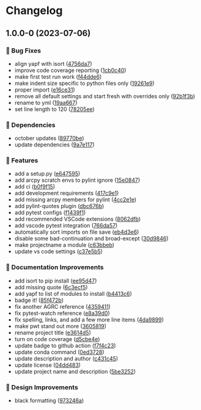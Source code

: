 # Changelog

## 1.0.0-0 (2023-07-06)


### 🐛 Bug Fixes

* align yapf with isort ([4756da7](https://github.com/agrc/python/commit/4756da76a7a83ac98074a344e16c5e4af949a3b5))
* improve code coverage reporting ([1cb0c40](https://github.com/agrc/python/commit/1cb0c405356114e9a7cf886a7414b7dedfec68ac))
* make first test run work ([f44dde6](https://github.com/agrc/python/commit/f44dde6098d13764748a5bab388ef2cd741eb9d1))
* make indent size specific to python files only ([19261e9](https://github.com/agrc/python/commit/19261e9122e6c47350ad87712c1a7a3f11132ddd))
* proper import ([e16ce31](https://github.com/agrc/python/commit/e16ce313b81a7397ce76ec7d5c59a3104b64c098))
* remove all default settings and start fresh with overrides only ([92b1f3b](https://github.com/agrc/python/commit/92b1f3b8811be133dbed727f59fcc81a883f6e0e))
* rename to yml ([19aa667](https://github.com/agrc/python/commit/19aa667d774f27edd64d80d9ba7e7c9c99e3b848))
* set line length to 120 ([78205ee](https://github.com/agrc/python/commit/78205ee8e9a8845ddd8cf9805f38743d057d16f1))


### 🌲 Dependencies

* october updates ([89770be](https://github.com/agrc/python/commit/89770bebf4d3823a863b9efc8f184a72a0e9edca))
* update dependencies ([9a7e117](https://github.com/agrc/python/commit/9a7e1178917d63005c11a0f870287b89380a0c6d))


### 🚀 Features

* add a setup.py ([e647595](https://github.com/agrc/python/commit/e647595b34e5f7b1a48bbcefafafb7af4e7479d0))
* add arcpy scratch envs to pylint ignore ([15e0847](https://github.com/agrc/python/commit/15e08471ddcf5e9952699c3e9426042e67aadad8))
* add ci ([b0f9f15](https://github.com/agrc/python/commit/b0f9f1543adf37395924225323950bc6ca2d8071))
* add development requirements ([417c9e1](https://github.com/agrc/python/commit/417c9e113613ff8bcf09a47c29a0321680f6f4bf))
* add missing arcpy members for pylint ([4cc2e1e](https://github.com/agrc/python/commit/4cc2e1e584493fc92111997ca37fa7614c75f973))
* add pylint-quotes plugin ([dbc676b](https://github.com/agrc/python/commit/dbc676b062fb18f5d12e2a3f1c5431f109160b5b))
* add pytest configs ([f1439f1](https://github.com/agrc/python/commit/f1439f154303cc572c6884ed25d570eb2b651b73))
* add recommended VSCode extensions ([8062dfb](https://github.com/agrc/python/commit/8062dfbe7966b142ddc46deb7a2b75a4b0342d96))
* add vscode pytest integration ([766da57](https://github.com/agrc/python/commit/766da57aee37576acfe16e0d28c8e0c91f2fe42d))
* automatically sort imports on file save ([eb4d3e6](https://github.com/agrc/python/commit/eb4d3e66de45fc7b65351f74315258ad92d2fe37))
* disable some bad-continuation and broad-except ([30d9846](https://github.com/agrc/python/commit/30d984637a87af822420be107ab856c4309ce177))
* make projectname a module ([c63bbeb](https://github.com/agrc/python/commit/c63bbeba8f64e363cd7a65bbad877d5ec744e377))
* update vs code settings ([c37e5b5](https://github.com/agrc/python/commit/c37e5b5991bd60c18bf607e710d48576715cd10e))


### 📖 Documentation Improvements

* add isort to pip install ([ee95d47](https://github.com/agrc/python/commit/ee95d47e2d57e3871e17a84a323c5593bce5255e))
* add missing quote ([6c3ecf5](https://github.com/agrc/python/commit/6c3ecf560cb0a63744dfe6a1f882259bf7d10433))
* add yapf to list of modules to install ([b4413c6](https://github.com/agrc/python/commit/b4413c6f897edbf68cc8631affadae44624289d0))
* badge it! ([85f472b](https://github.com/agrc/python/commit/85f472b8a13729e0ce6c017580313bff0cae85db))
* fix another AGRC reference ([4359411](https://github.com/agrc/python/commit/43594116ae5e08d8cf0ccf28aac7a01223990978))
* fix pytest-watch reference ([e8a39d0](https://github.com/agrc/python/commit/e8a39d09e78660225d298a0715d85328ea05ca54))
* fix spelling, links, and add a few more line items ([4da9899](https://github.com/agrc/python/commit/4da98991dbc3891d55eb2f093e23df4af1f46c03))
* make pwt stand out more ([3605819](https://github.com/agrc/python/commit/3605819e854407e614b58ae4357cfcca87dbcaf6))
* rename project title ([e3614d5](https://github.com/agrc/python/commit/e3614d55c7ae3d62bbdc82be037a36dc8b5beb9b))
* turn on code coverage ([d5cbe4e](https://github.com/agrc/python/commit/d5cbe4ed0117d887aab96e390ce6c05b337f7d7e))
* update badge to github action ([f7f4c23](https://github.com/agrc/python/commit/f7f4c23f3e2a815217f41a836db157536be0a45a))
* update conda command ([0ed3728](https://github.com/agrc/python/commit/0ed3728932a6c13f199d7e7fe81b8c5d1875c7d9))
* update description and author ([c431c45](https://github.com/agrc/python/commit/c431c455e70508be58c16520f4d3c292cdbf59ee))
* update license ([04dd483](https://github.com/agrc/python/commit/04dd4831d32ec671fe11994b08a74aa71f433389))
* update project name and description ([5be3252](https://github.com/agrc/python/commit/5be32527739a4c702411998bb1fef322602ec28e))


### 🎨 Design Improvements

* black formatting ([973246a](https://github.com/agrc/python/commit/973246a2054d6c9eea794e5f31b24b76709ccb87))
